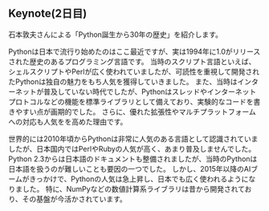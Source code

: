 ## Keynote(2日目) 
石本敦夫さんによる「Python誕生から30年の歴史」を紹介します。

Pythonは日本で流行り始めたのはここ最近ですが、実は1994年に1.0がリリースされた歴史のあるプログラミング言語です。
当時のスクリプト言語といえば、シェルスクリプトやPerlが広く使われていましたが、可読性を重視して開発されたPythonは独自の魅力をもち人気を獲得していきました。
また、当時はインターネットが普及していない時代でしたが、Pythonはスレッドやインターネットプロトコルなどの機能を標準ライブラリとして備えており、実験的なコードを書きやすい点が画期的でした。
さらに、優れた拡張性やマルチプラットフォームへの対応も人気をを高めた理由です。

世界的には2010年頃からPythonは非常に人気のある言語として認識されていましたが、日本国内ではPerlやRubyの人気が高く、あまり普及しませんでした。
Python 2.3からは日本語のドキュメントも整備されましたが、当時のPythonは日本語を扱うのが難しいことも要因の一つでした。
しかし、2015年以降のAIブームがきっかけで、Pythonの人気は急上昇し、日本でも広く使われるようになりました。
特に、NumPyなどの数値計算系ライブラリは昔から開発されており、その基盤が今活かされています。
